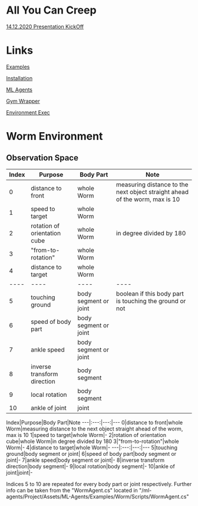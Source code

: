# All You Can Creep

[14.12.2020 Presentation KickOff](https://docs.google.com/presentation/d/1Xw14hQdzAnOwRLO7TBfw0uGq7R6cbRojAYQVoDM4pPU/edit#slide=id.g7871c53ed9_0_0)

# Links

[Examples](https://github.com/Unity-Technologies/ml-agents/blob/master/docs/Learning-Environment-Examples.md)

[Installation](https://github.com/Unity-Technologies/ml-agents/blob/release_10_docs/docs/Installation.md)

[ML Agents](https://github.com/Unity-Technologies/ml-agents/blob/master/docs/Python-API.md)

[Gym Wrapper](https://github.com/Unity-Technologies/ml-agents/blob/master/gym-unity/README.md)

[Environment Exec](https://github.com/Unity-Technologies/ml-agents/blob/master/docs/Learning-Environment-Executable.md)

# Worm Environment

## Observation Space

| Index | Purpose                      | Body Part             | Note                                                                        |
| ----- | ---------------------------- | --------------------- | --------------------------------------------------------------------------- |
| 0     | distance to front            | whole Worm            | measuring distance to the next object straight ahead of the worm, max is 10 |
| 1     | speed to target              | whole Worm            |                                                                             |
| 2     | rotation of orientation cube | whole Worm            | in degree divided by 180                                                    |
| 3     | "from-to-rotation"           | whole Worm            |                                                                             |
| 4     | distance to target           | whole Worm            |                                                                             |
| ----  | ----                         | ----                  | ----                                                                        |
| 5     | touching ground              | body segment or joint | boolean if this body part is touching the ground or not                     |
| 6     | speed of body part           | body segment or joint |                                                                             |
| 7     | ankle speed                  | body segment or joint |                                                                             |
| 8     | inverse transform direction  | body segment          |                                                                             |
| 9     | local rotation               | body segment          |                                                                             |
| 10    | ankle of joint               | joint                 |                                                                             |

Index|Purpose|Body Part|Note
\---\|:---:\|---:\|---
0|distance to front|whole Worm|measuring distance to the next object straight ahead of the worm, max is 10
1|speed to target|whole Worm|-
2|rotation of orientation cube|whole Worm|in degree divided by 180
3|"from-to-rotation"|whole Worm|-
4|distance to target|whole Worm|-
\---\|:---:\|---:\|---
5|touching ground|body segment or joint|
6|speed of body part|body segment or joint|-
7|ankle speed|body segment or joint|-
8|inverse transform direction|body segment|-
9|local rotation|body segment|-
10|ankle of joint|joint|-

Indices 5 to 10 are repeated for every body part or joint respectively.
Further info can be taken from the "WormAgent.cs" located in "/ml-agents/Project/Assets/ML-Agents/Examples/Worm/Scripts/WormAgent.cs"
